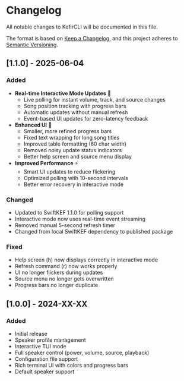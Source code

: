 # Changelog

All notable changes to KefirCLI will be documented in this file.

The format is based on [Keep a Changelog](https://keepachangelog.com/en/1.0.0/),
and this project adheres to [Semantic Versioning](https://semver.org/spec/v2.0.0.html).

## [1.1.0] - 2025-06-04

### Added
- **Real-time Interactive Mode Updates** 🔄
  - Live polling for instant volume, track, and source changes
  - Song position tracking with progress bars
  - Automatic updates without manual refresh
  - Event-based UI updates for zero-latency feedback
- **Enhanced UI** 🎨
  - Smaller, more refined progress bars
  - Fixed text wrapping for long song titles
  - Improved table formatting (80 char width)
  - Removed noisy update status indicators
  - Better help screen and source menu display
- **Improved Performance** ⚡
  - Smart UI updates to reduce flickering
  - Optimized polling with 10-second intervals
  - Better error recovery in interactive mode

### Changed
- Updated to SwiftKEF 1.1.0 for polling support
- Interactive mode now uses real-time event streaming
- Removed manual 5-second refresh timer
- Changed from local SwiftKEF dependency to published package

### Fixed
- Help screen (h) now displays correctly in interactive mode
- Refresh command (r) now works properly
- UI no longer flickers during updates
- Source menu no longer gets overwritten
- Progress bars no longer duplicate

## [1.0.0] - 2024-XX-XX

### Added
- Initial release
- Speaker profile management
- Interactive TUI mode
- Full speaker control (power, volume, source, playback)
- Configuration file support
- Rich terminal UI with colors and progress bars
- Default speaker support